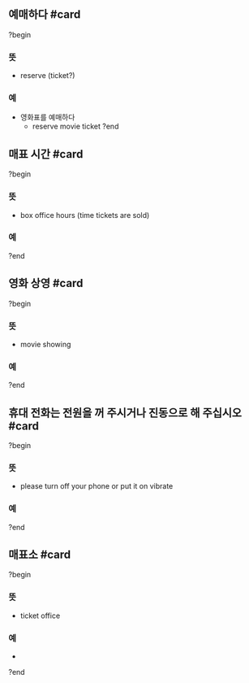 ## 예매하다 #card
?begin
### 뜻
- reserve (ticket?)
### 예
- 영화표를 예매하다
	- reserve movie ticket
?end


## 매표 시간 #card
?begin
### 뜻
- box office hours (time tickets are sold)
### 예
?end


## 영화 상영 #card
?begin
### 뜻
- movie showing
### 예
<!--SR:!2025-04-18,3,250-->
?end


## 휴대 전화는 전원을 꺼 주시거나 진동으로 해 주십시오 #card
?begin
### 뜻
- please turn off your phone or put it on vibrate
### 예
?end


## 매표소 #card
?begin
### 뜻
- ticket office
### 예
-
?end

